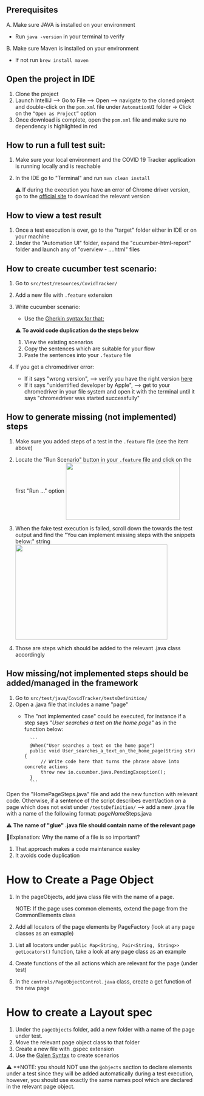 ## Prerequisites
A. Make sure JAVA is installed on your environment 
- Run `java -version` in your terminal to verify

B. Make sure Maven is installed on your environment
- If not run `brew install maven`

## Open the project in IDE
1. Clone the project
2. Launch IntelliJ --> Go to File --> Open --> navigate to the cloned project and double-click on the ```pom.xml``` file under ```AutomationUI``` folder -> Click on the `“Open as Project”` option
4. Once download is complete, open the `pom.xml` file and make sure no dependency is highlighted in red


## How to run a full test suit:
1. Make sure your local environment and the COVID 19 Tracker application is running locally and is reachable
2. In the IDE go to "Terminal" and run
   ` mvn clean install `

   :warning:  If during the execution you have an error of Chrome driver version, go to the [official site](https://chromedriver.chromium.org/downloads) to download the relevant version

## How to view a test result
1. Once a test execution is over, go to the "target" folder either in IDE or on your machine
2. Under the "Automation UI" folder, expand the "cucumber-html-report" folder and launch any of "overview - ....html" files

## How to create cucumber test scenario:
1. Go to ```src/test/resources/CovidTracker/ ```
2. Add a new file with ```.feature``` extension
3. Write cucumber scenario:
    * Use the [Gherkin syntax for that:](https://cucumber.io/docs/gherkin/)


    :warning: **To avoid code duplication do the steps below**
    1) View the existing scenarios
    2)  Copy the sentences which are suitable for your flow
    3)  Paste the sentences into your ```.feature``` file

4. If you get a chromedriver error:
    * If it says "wrong version", --> verify you have the right version [here](https://chromedriver.storage.googleapis.com/index.html)
    * If it says "unidentified developer by Apple", --> get to your chromedriver in your file system and open it with the terminal until it says "chromedriver was started successfully"

## How to generate missing (not implemented) steps
1. Make sure you added steps of a test in the ```.feature``` file (see the item above)
2. Locate the "Run Scenario" button in your ```.feature``` file and click on the first "Run ..." option
   <img src="https://user-images.githubusercontent.com/82170299/120384471-3744da00-c2f4-11eb-8c03-d7f5dabc8081.png" width="300" height="150" align="center">


3. When the fake test execution is failed, scroll down the towards the test output and find the "You can implement missing steps with the snippets below:" string
   <img src="https://user-images.githubusercontent.com/82170299/120384738-8a1e9180-c2f4-11eb-97b6-185e2931c615.png" width="400" height="250" align="center">


4. Those are steps which should be added to the relevant .java class accordingly

## How missing/not implemented steps should be added/managed in the framework
1. Go to ```src/test/java/CovidTracker/testsDefinition/```
2. Open a .java file that includes a name "page" 
   - The "not implemented case" could be executed, for instance if a step says *"User searches a text on the home page"* as in the function below:

           ```
           @When("User searches a text on the home page")
           public void User_searches_a_text_on_the_home_page(String str) {
               // Write code here that turns the phrase above into concrete actions
               throw new io.cucumber.java.PendingException();
           } 
           ```

Open the "HomePageSteps.java" file and add the new function with relevant code. Otherwise, if a sentence of the script describes event/action on a page which does not exist under ```/testsDefinition/``` --> add a new .java file with a name of the following format:
*pageName*Steps.java

:warning: **The name of "glue" .java file should contain name of the relevant page**

:high_brightness:Explanation: Why the name of a file is so important?
1) That approach makes a code maintenance easley
2) It avoids code duplication



# How to Create a Page Object

1) In the pageObjects, add java class file with the name of a page.

   NOTE: If the page uses common elements, extend the page from the CommonElements class

2) Add all locators of the page elements by PageFactory (look at any page classes as an exmaple)
3) List all locators under ```public Map<String, Pair<String, String>> getLocators()``` function, take a look at any page class as an example
4) Create functions of the all actions which are relevant for the page (under test)
5) In the ```controls/PageObjectControl.java``` class, create a get function of the new page


# How to create a Layout spec

1. Under the ```pageObjects``` folder, add a new folder with a name of the page under test.
2. Move the relevant page object class to that folder
3. Create a new file with .gspec extension
4. Use the [Galen Syntax](http://galenframework.com/docs/reference-galen-spec-language-guide/) to create scenarios


:warning: **NOTE: you should NOT use the ```@objects``` section to declare elements under a test since they will be added automatically during a test execution, however, you should use exactly the same names pool which are declared in the relevant page object. 
